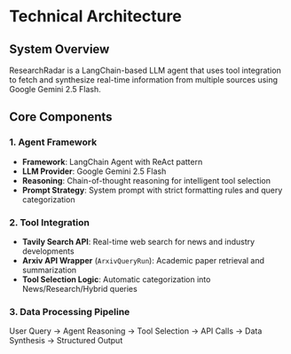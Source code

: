 # Technical Architecture

## System Overview
ResearchRadar is a LangChain-based LLM agent that uses tool integration to fetch and synthesize real-time information from multiple sources using Google Gemini 2.5 Flash.

## Core Components

### 1. Agent Framework
- **Framework**: LangChain Agent with ReAct pattern
- **LLM Provider**: Google Gemini 2.5 Flash
- **Reasoning**: Chain-of-thought reasoning for intelligent tool selection
- **Prompt Strategy**: System prompt with strict formatting rules and query categorization

### 2. Tool Integration
- **Tavily Search API**: Real-time web search for news and industry developments
- **Arxiv API Wrapper** (`ArxivQueryRun`): Academic paper retrieval and summarization
- **Tool Selection Logic**: Automatic categorization into News/Research/Hybrid queries

### 3. Data Processing Pipeline

User Query → Agent Reasoning → Tool Selection → API Calls → Data Synthesis → Structured Output